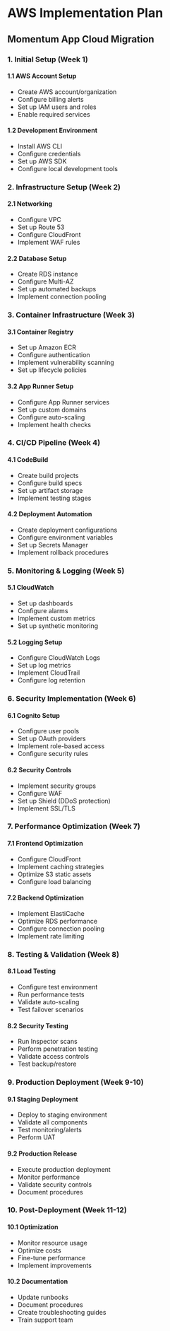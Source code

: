 # AWS Implementation Plan
## Momentum App Cloud Migration

### 1. Initial Setup (Week 1)

#### 1.1 AWS Account Setup
- Create AWS account/organization
- Configure billing alerts
- Set up IAM users and roles
- Enable required services

#### 1.2 Development Environment
- Install AWS CLI
- Configure credentials
- Set up AWS SDK
- Configure local development tools

### 2. Infrastructure Setup (Week 2)

#### 2.1 Networking
- Configure VPC
- Set up Route 53
- Configure CloudFront
- Implement WAF rules

#### 2.2 Database Setup
- Create RDS instance
- Configure Multi-AZ
- Set up automated backups
- Implement connection pooling

### 3. Container Infrastructure (Week 3)

#### 3.1 Container Registry
- Set up Amazon ECR
- Configure authentication
- Implement vulnerability scanning
- Set up lifecycle policies

#### 3.2 App Runner Setup
- Configure App Runner services
- Set up custom domains
- Configure auto-scaling
- Implement health checks

### 4. CI/CD Pipeline (Week 4)

#### 4.1 CodeBuild
- Create build projects
- Configure build specs
- Set up artifact storage
- Implement testing stages

#### 4.2 Deployment Automation
- Create deployment configurations
- Configure environment variables
- Set up Secrets Manager
- Implement rollback procedures

### 5. Monitoring & Logging (Week 5)

#### 5.1 CloudWatch
- Set up dashboards
- Configure alarms
- Implement custom metrics
- Set up synthetic monitoring

#### 5.2 Logging Setup
- Configure CloudWatch Logs
- Set up log metrics
- Implement CloudTrail
- Configure log retention

### 6. Security Implementation (Week 6)

#### 6.1 Cognito Setup
- Configure user pools
- Set up OAuth providers
- Implement role-based access
- Configure security rules

#### 6.2 Security Controls
- Implement security groups
- Configure WAF
- Set up Shield (DDoS protection)
- Implement SSL/TLS

### 7. Performance Optimization (Week 7)

#### 7.1 Frontend Optimization
- Configure CloudFront
- Implement caching strategies
- Optimize S3 static assets
- Configure load balancing

#### 7.2 Backend Optimization
- Implement ElastiCache
- Optimize RDS performance
- Configure connection pooling
- Implement rate limiting

### 8. Testing & Validation (Week 8)

#### 8.1 Load Testing
- Configure test environment
- Run performance tests
- Validate auto-scaling
- Test failover scenarios

#### 8.2 Security Testing
- Run Inspector scans
- Perform penetration testing
- Validate access controls
- Test backup/restore

### 9. Production Deployment (Week 9-10)

#### 9.1 Staging Deployment
- Deploy to staging environment
- Validate all components
- Test monitoring/alerts
- Perform UAT

#### 9.2 Production Release
- Execute production deployment
- Monitor performance
- Validate security controls
- Document procedures

### 10. Post-Deployment (Week 11-12)

#### 10.1 Optimization
- Monitor resource usage
- Optimize costs
- Fine-tune performance
- Implement improvements

#### 10.2 Documentation
- Update runbooks
- Document procedures
- Create troubleshooting guides
- Train support team 